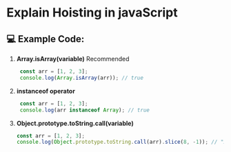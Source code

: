 # Explain Hoisting in javaScript



## 💻 Example Code:

1. **Array.isArray(variable)** Recommended 
   ```js
    const arr = [1, 2, 3];
    console.log(Array.isArray(arr)); // true
   ```

2. **instanceof operator**   
   ```js
    const arr = [1, 2, 3];
    console.log(arr instanceof Array); // true
   ```


3. **Object.prototype.toString.call(variable)**   
   ```js
   const arr = [1, 2, 3];
   console.log(Object.prototype.toString.call(arr).slice(8, -1)); // "Array"
   ```

    